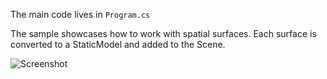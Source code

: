 The main code lives in `Program.cs`

The sample showcases how to work with spatial surfaces. 
Each surface is converted to a StaticModel and added to the Scene.

![Screenshot](Screenshots/Video.gif) 